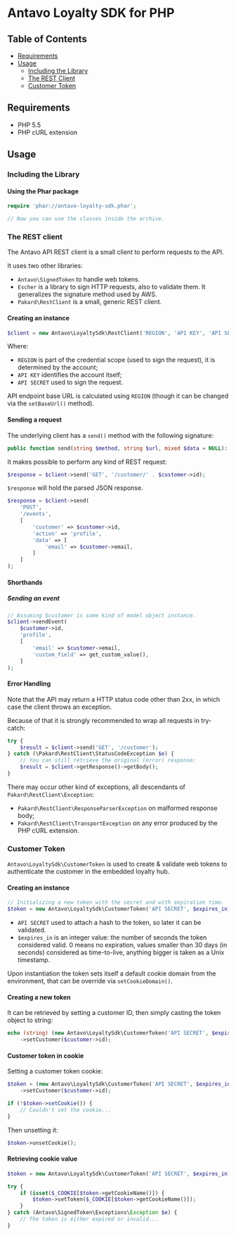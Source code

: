 # Antavo Loyalty SDK for PHP

## Table of Contents

* [Requirements](#requirements)
* [Usage](#usage)
  * [Including the Library](#including-the-library)
  * [The REST Client](#the-rest-client)
  * [Customer Token](#customer-token)


## Requirements

* PHP 5.5
* PHP cURL extension

## Usage

### Including the Library

#### Using the Phar package

~~~php
require 'phar://antavo-loyalty-sdk.phar';

// Now you can use the classes inside the archive.
~~~


### The REST client

The Antavo API REST client is a small client to perform requests to the API.

It uses two other libraries:

* `Antavo\SignedToken` to handle web tokens.
* `Escher` is a library to sign HTTP requests, also to validate them. It generalizes the signature method used by AWS.
* `Pakard\RestClient` is a small, generic REST client.


#### Creating an instance

~~~php
$client = new Antavo\LoyaltySdk\RestClient('REGION', 'API KEY', 'API SECRET');
~~~

Where:

* `REGION` is part of the credential scope (used to sign the request), it is determined by the account;
* `API KEY` identifies the account itself;
* `API SECRET` used to sign the request.

API endpoint base URL is calculated using `REGION` (though it can be changed via the `setBaseUrl()` method).


#### Sending a request

The underlying client has a `send()` method with the following signature:

~~~php
public function send(string $method, string $url, mixed $data = NULL): mixed;
~~~

It makes possible to perform any kind of REST request:

~~~php
$response = $client->send('GET', '/customer/' . $customer->id);
~~~

`$response` will hold the parsed JSON response.

~~~php
$response = $client->send(
    'POST',
    '/events',
    [
        'customer' => $customer->id,
        'action' => 'profile',
        'data' => [
            'email' => $customer->email,
        ]
    ]
);
~~~


#### Shorthands

##### Sending an event

~~~php
// Assuming $customer is some kind of model object instance.
$client->sendEvent(
    $customer->id,
    'profile',
    [
        'email' => $customer->email,
        'custom_field' => get_custom_value(),
    ]
);
~~~

#### Error Handling

Note that the API may return a HTTP status code other than 2xx, in which case the client throws an exception.

Because of that it is strongly recommended to wrap all requests in try-catch:

~~~php
try {
    $result = $client->send('GET', '/customer');
} catch (\Pakard\RestClient\StatusCodeException $e) {
    // You can still retrieve the original (error) response:
    $result = $client->getResponse()->getBody();
}
~~~

There may occur other kind of exceptions, all descendants of `Pakard\RestClient\Exception`:

* `Pakard\RestClient\ResponseParserException` on malformed response body;
* `Pakard\RestClient\TransportException` on any error produced by the PHP cURL extension.


### Customer Token

`Antavo\LoyaltySdk\CustomerToken` is used to create & validate web tokens to authenticate the customer in the embedded loyalty hub.

#### Creating an instance

~~~php
// Initializing a new token with the secret and with expiration time.
$token = new Antavo\LoyaltySdk\CustomerToken('API SECRET', $expires_in);
~~~

* `API SECRET` used to attach a hash to the token, so later it can be validated.
* `$expires_in` is an integer value: the number of seconds the token considered valid. 0 means no expiration, values smaller than 30 days (in seconds) considered as time-to-live, anything bigger is taken as a Unix timestamp.

Upon instantiation the token sets itself a default cookie domain from the environment, that can be override via `setCookieDomain()`.


#### Creating a new token

It can be retrieved by setting a customer ID, then simply casting the token object to string:

~~~php
echo (string) (new Antavo\LoyaltySdk\CustomerToken('API SECRET', $expires_in))
    ->setCustomer($customer->id);
~~~


#### Customer token in cookie

Setting a customer token cookie:

~~~php
$token = (new Antavo\LoyaltySdk\CustomerToken('API SECRET', $expires_in))
    ->setCustomer($customer->id);

if (!$token->setCookie()) {
    // Couldn't set the cookie...
}
~~~

Then unsetting it:

~~~php
$token->unsetCookie();
~~~


#### Retrieving cookie value

~~~php
$token = new Antavo\LoyaltySdk\CustomerToken('API SECRET', $expires_in);

try {
    if (isset($_COOKIE[$token->getCookieName()]) {
        $token->setToken($_COOKIE[$token->getCookieName()]);
    }
} catch (Antavo\SignedToken\Exceptions\Exception $e) {
    // The token is either expired or invalid...
}
~~~
